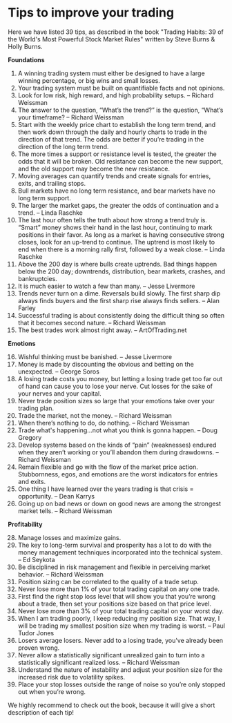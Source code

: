 # Tips to improve your trading

Here we have listed 39 tips, as described in the book "Trading Habits: 39 of the World's Most Powerful Stock Market Rules" written by Steve Burns & Holly Burns.

**Foundations**

 1. A winning trading system must either be designed to have a large winning percentage, or big wins and small losses.
 2. Your trading system must be built on quantifiable facts and not opinions.
 3. Look for low risk, high reward, and high probability setups. – Richard Weissman
 4. The answer to the question, “What’s the trend?” is the question, “What’s your timeframe? – Richard Weissman
 5. Start with the weekly price chart to establish the long term trend, and then work down through the daily and hourly charts to trade in the direction of that trend. The odds are better if you’re trading in the direction of the long term trend.
 6. The more times a support or resistance level is tested, the greater the odds that it will be broken. Old resistance can become the new support, and the old support may become the new resistance.
 7. Moving averages can quantify trends and create signals for entries, exits, and trailing stops.
 8. Bull markets have no long term resistance, and bear markets have no long term support.
 9. The larger the market gaps, the greater the odds of continuation and a trend. – Linda Raschke
 10. The last hour often tells the truth about how strong a trend truly is. “Smart” money shows their hand in the last hour, continuing to mark positions in their favor. As long as a market is having consecutive strong closes, look for an up-trend to continue. The uptrend is most likely to end when there is a morning rally first, followed by a weak close. – Linda Raschke
 11. Above the 200 day is where bulls create uptrends. Bad things happen below the 200 day; downtrends, distribution, bear markets, crashes, and bankruptcies.
 12. It is much easier to watch a few than many. – Jesse Livermore
 13. Trends never turn on a dime. Reversals build slowly. The first sharp dip always finds buyers and the first sharp rise always finds sellers. – Alan Farley
 14. Successful trading is about consistently doing the difficult thing so often that it becomes second nature. – Richard Weissman
 15. The best trades work almost right away. – ArtOfTrading.net

**Emotions**

 16. Wishful thinking must be banished. – Jesse Livermore
 17. Money is made by discounting the obvious and betting on the unexpected. – George Soros
 18. A losing trade costs you money, but letting a losing trade get too far out of hand can cause you to lose your nerve. Cut losses for the sake of your nerves and your capital.
 19. Never trade position sizes so large that your emotions take over your trading plan.
 20. Trade the market, not the money. – Richard Weissman
 21. When there’s nothing to do, do nothing. – Richard Weissman
 22. Trade what's happening...not what you think is gonna happen. – Doug Gregory
 23. Develop systems based on the kinds of “pain” (weaknesses) endured when they aren’t working or you’ll abandon them during drawdowns. – Richard Weissman
 24. Remain flexible and go with the flow of the market price action. Stubbornness, egos, and emotions are the worst indicators for entries and exits.
 26. One thing I have learned over the years trading is that crisis = opportunity. – Dean Karrys
 27. Going up on bad news or down on good news are among the strongest market tells. – Richard Weissman

 **Profitability**

 28. Manage losses and maximize gains.
 29. The key to long-term survival and prosperity has a lot to do with the money management techniques incorporated into the technical system. – Ed Seykota
 30. Be disciplined in risk management and flexible in perceiving market behavior. – Richard Weissman
 31. Position sizing can be correlated to the quality of a trade setup.
 32. Never lose more than 1% of your total trading capital on any one trade.
 33. First find the right stop loss level that will show you that you’re wrong about a trade, then set your positions size based on that price level.
 34. Never lose more than 3% of your total trading capital on your worst day.
 35. When I am trading poorly, I keep reducing my position size. That way, I will be trading my smallest position size when my trading is worst. – Paul Tudor Jones
 36. Losers average losers. Never add to a losing trade, you've already been proven wrong.
 37. Never allow a statistically significant unrealized gain to turn into a statistically significant realized loss. – Richard Weissman
 38. Understand the nature of instability and adjust your position size for the increased risk due to volatility spikes.
 39. Place your stop losses outside the range of noise so you’re only stopped out when you’re wrong.

 We highly recommend to check out the book, because it will give a short description of each tip!